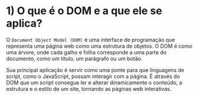 # 1) O que é o DOM e a que ele se aplica?
O ``Document Object Model (DOM)`` é uma interface de programação que representa uma página web como uma estrutura de objetos. O DOM é como uma árvore, onde cada galho e folha corresponde a uma parte do documento, como um título, um parágrafo ou um botão.

Sua principal aplicação é servir como uma ponte para que linguagens de script, como o JavaScript, possam interagir com a página. É através do DOM que um script consegue ler e alterar dinamicamente o conteúdo, a estrutura e o estilo de um site, tornando as páginas web interativas.